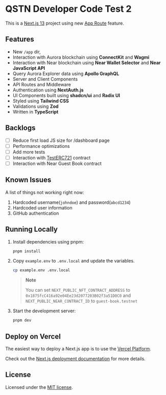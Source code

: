 # QSTN Developer Code Test 2

This is a [Next.js 13](https://nextjs.org/) project using new [App Route](https://nextjs.org/docs/app/building-your-application/routing) feature.

## Features

- New `/app` dir,
- Interaction with Aurora blockchain using **ConnectKit** and **Wagmi**
- Interaction with Near blockchain using **Near Wallet Selector** and **Near JavaScript API**
- Query Aurora Explorer data using **Apollo GraphQL**
- Server and Client Components
- API Routes and Middleware
- Authentication using **NextAuth.js**
- UI Components built using **shadcn/ui** and **Radix UI**
- Styled using **Tailwind CSS**
- Validations using **Zod**
- Written in **TypeScript**

## Backlogs

- [ ] Reduce first load JS size for /dashboard page
- [ ] Performance optimizations
- [ ] Add more tests
- [ ] Interaction with [TestERC721](https://explorer.testnet.aurora.dev/address/0x1875fcC416a92e04Ee23d2077203B02f3a51D0C0/contracts#address-tabs) contract
- [ ] Interaction with Near Guest Book contract

## Known Issues

A list of things not working right now:

1. Hardcoded username(`johndoe`) and password(`abcd1234`)
1. Hardcoded user information
1. GitHub authentication

## Running Locally

1. Install dependencies using pnpm:

   ```sh
   pnpm install
   ```

1. Copy `example.env` to `.env.local` and update the variables.

   ```sh
   cp example.env .env.local
   ```

   > **Note**
   >
   > You can set `NEXT_PUBLIC_NFT_CONTRACT_ADDRESS` to `0x1875fcC416a92e04Ee23d2077203B02f3a51D0C0` and `NEXT_PUBLIC_NEAR_CONTRACT_ID` to `guest-book.testnet`

1. Start the development server:

   ```sh
   pnpm dev
   ```

## Deploy on Vercel

The easiest way to deploy a Next.js app is to use the [Vercel Platform](https://vercel.com/new).

Check out the [Next.js deployment documentation](https://nextjs.org/docs/deployment) for more details.

## License

Licensed under the [MIT license](LICENSE).
